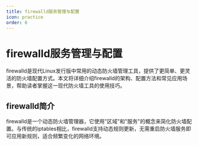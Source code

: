 ```yaml
---
title: firewalld服务管理与配置
icon: practice
order: 6
---
```


# firewalld服务管理与配置

firewalld是现代Linux发行版中常用的动态防火墙管理工具，提供了更简单、更灵活的防火墙配置方式。本文将详细介绍firewalld的架构、配置方法和常见应用场景，帮助读者掌握这一现代防火墙工具的使用技巧。

## firewalld简介

firewalld是一个动态防火墙管理器，它使用"区域"和"服务"的概念来简化防火墙配置。与传统的iptables相比，firewalld支持动态规则更新，无需重启防火墙服务即可应用新规则，适合频繁变化的网络环境。
